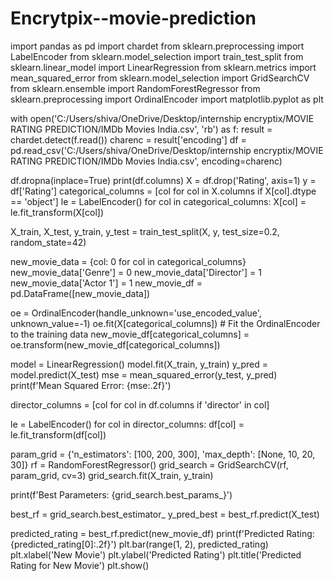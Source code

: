 # Encrytpix--movie-prediction
import pandas as pd
import chardet
from sklearn.preprocessing import LabelEncoder
from sklearn.model_selection import train_test_split
from sklearn.linear_model import LinearRegression
from sklearn.metrics import mean_squared_error
from sklearn.model_selection import GridSearchCV
from sklearn.ensemble import RandomForestRegressor
from sklearn.preprocessing import OrdinalEncoder
import matplotlib.pyplot as plt

with open('C:/Users/shiva/OneDrive/Desktop/internship encryptix/MOVIE RATING PREDICTION/IMDb Movies India.csv', 'rb') as f:
    result = chardet.detect(f.read())
charenc = result['encoding']
df = pd.read_csv('C:/Users/shiva/OneDrive/Desktop/internship encryptix/MOVIE RATING PREDICTION/IMDb Movies India.csv', encoding=charenc)

df.dropna(inplace=True)
print(df.columns)
X = df.drop('Rating', axis=1)
y = df['Rating']
categorical_columns = [col for col in X.columns if X[col].dtype == 'object']
le = LabelEncoder()
for col in categorical_columns:
    X[col] = le.fit_transform(X[col])

X_train, X_test, y_train, y_test = train_test_split(X, y, test_size=0.2, random_state=42)

new_movie_data = {col: 0 for col in categorical_columns}
new_movie_data['Genre'] = 0
new_movie_data['Director'] = 1
new_movie_data['Actor 1'] = 1
new_movie_df = pd.DataFrame([new_movie_data])

oe = OrdinalEncoder(handle_unknown='use_encoded_value', unknown_value=-1)
oe.fit(X[categorical_columns])  # Fit the OrdinalEncoder to the training data
new_movie_df[categorical_columns] = oe.transform(new_movie_df[categorical_columns])

model = LinearRegression()
model.fit(X_train, y_train)
y_pred = model.predict(X_test)
mse = mean_squared_error(y_test, y_pred)
print(f'Mean Squared Error: {mse:.2f}')

director_columns = [col for col in df.columns if 'director' in col]

le = LabelEncoder()
for col in director_columns:
    df[col] = le.fit_transform(df[col])

param_grid = {'n_estimators': [100, 200, 300], 'max_depth': [None, 10, 20, 30]}
rf = RandomForestRegressor()
grid_search = GridSearchCV(rf, param_grid, cv=3)
grid_search.fit(X_train, y_train)

print(f'Best Parameters: {grid_search.best_params_}')

best_rf = grid_search.best_estimator_
y_pred_best = best_rf.predict(X_test)

predicted_rating = best_rf.predict(new_movie_df)
print(f'Predicted Rating: {predicted_rating[0]:.2f}')
plt.bar(range(1, 2), predicted_rating)
plt.xlabel('New Movie')
plt.ylabel('Predicted Rating')
plt.title('Predicted Rating for New Movie')
plt.show()
